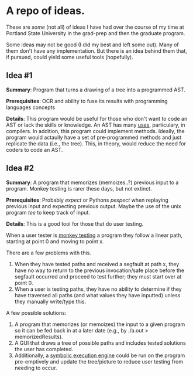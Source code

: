 # A repo of ideas.

These are *some* (not all) of ideas I have had over the course of my time at
Portland State University in the grad-prep and then the graduate program.

Some ideas may not be good (I did my best and left some out). Many of them don't have any implementation. 
But there is an idea behind them that, if pursued, could yield some useful tools (hopefully).

## Idea #1
**Summary**: Program that turns a drawing of a tree into a programmed AST.

**Prerequisites**: OCR and ability to fuse its results with programming languages concepts

**Details**: This program would be useful for those who don't want to code an AST or lack
the skills or knowledge. An AST has many [uses](https://en.wikipedia.org/wiki/Abstract_syntax_tree#Usage),
particulary, in compilers.
In addition, this program could implement methods. Ideally, the program would actaully 
have a set of pre-programmed methods and just replicate the data (i.e., the tree). 
This, in theory, would reduce the need for coders to code an AST.

## Idea #2
**Summary**: A program that memorizes (memoizes..?) previous input to a program. Monkey testing is
rarer these days, but not extinct.

**Prerequisites**: Probably *expect* or Pythons *pexpect* when replaying previous input and expecting previous output. 
Maybe the use of the unix program *tee* to keep track of input.

**Details**: This is a good tool for those that do user testing.

When a user tester is [monkey testing](https://www.softwaretestinghelp.com/what-is-monkey-testing-in-software-testing/)
a program they follow a linear path, starting at point 0 and moving to point x.

There are a few problems with this. 
1. When they have tested paths and received a segfault 
at path x, they have no way to return to the previous invocation/safe place before 
the segfault occurred and proceed 
to test further; they must start over at point 0. 
2. When a user is testing paths, 
they have no ability to determine if they have traversed all paths (and what values 
they have inputted) unless they manually write/type this.

A few possible solutions:
1. A program that memorizes (or memoizes) the input to a given program so it can be fed 
back in at a later date (e.g., by ./a.out > memorizedResults).
2. A GUI that draws a tree of possible paths and includes tested solutions the user has completed.
3. Additionally, a [symbolic execution engine](https://github.com/ksluckow/awesome-symbolic-execution#tools) could be run on the program pre-emptively and update 
the tree/picture to reduce user testing from needing to occur.
